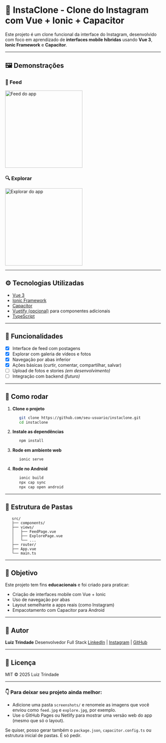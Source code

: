 # 📸 InstaClone - Clone do Instagram com Vue + Ionic + Capacitor

Este projeto é um clone funcional da interface do Instagram, desenvolvido com foco em aprendizado de **interfaces mobile híbridas** usando **Vue 3**, **Ionic Framework** e **Capacitor**.

---

## 🖼️ Demonstrações

### 🔻 Feed
<img src="./screenshots/feed.jpg" alt="Feed do app" width="250"/>

### 🔍 Explorar
<img src="./screenshots/explore.jpg" alt="Explorar do app" width="250"/>

---

## ⚙️ Tecnologias Utilizadas

- [Vue 3](https://vuejs.org/)
- [Ionic Framework](https://ionicframework.com/)
- [Capacitor](https://capacitorjs.com/)
- [Vuetify (opcional)](https://vuetifyjs.com/) para componentes adicionais
- [TypeScript](https://www.typescriptlang.org/)

---

## 📱 Funcionalidades

- [x] Interface de feed com postagens
- [x] Explorar com galeria de vídeos e fotos
- [x] Navegação por abas inferior
- [x] Ações básicas (curtir, comentar, compartilhar, salvar)
- [ ] Upload de fotos e stories *(em desenvolvimento)*
- [ ] Integração com backend *(futuro)*

---

## 🚀 Como rodar

1. **Clone o projeto**
   ```bash
      git clone https://github.com/seu-usuario/instaclone.git
      cd instaclone
   ```

2. **Instale as dependências**

   ```bash
      npm install
   ```

3. **Rode em ambiente web**

   ```bash
      ionic serve
   ```

4. **Rode no Android**

   ```bash
      ionic build
      npx cap sync
      npx cap open android
   ```

---

## 📁 Estrutura de Pastas

```
   src/
   ├── components/
   ├── views/
   │   ├── FeedPage.vue
   │   ├── ExplorePage.vue
   │   └── ...
   ├── router/
   ├── App.vue
   └── main.ts
```

---

## 🎯 Objetivo

Este projeto tem fins **educacionais** e foi criado para praticar:

* Criação de interfaces mobile com Vue + Ionic
* Uso de navegação por abas
* Layout semelhante a apps reais (como Instagram)
* Empacotamento com Capacitor para Android

---

## 📌 Autor

**Luiz Trindade**
Desenvolvedor Full Stack
[LinkedIn](https://www.linkedin.com/) | [Instagram](https://instagram.com/) | [GitHub](https://github.com/)

---

## 📝 Licença

MIT © 2025 Luiz Trindade

---

### 👇 Para deixar seu projeto ainda melhor:
- Adicione uma pasta `screenshots/` e renomeie as imagens que você enviou como `feed.jpg` e `explore.jpg`, por exemplo.
- Use o GitHub Pages ou Netlify para mostrar uma versão web do app (mesmo que só o layout).

Se quiser, posso gerar também o `package.json`, `capacitor.config.ts` ou estrutura inicial de pastas. É só pedir.
